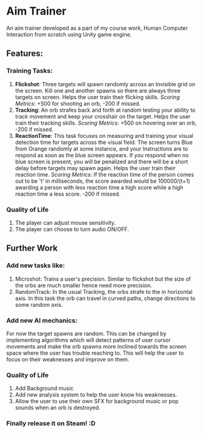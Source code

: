 
# Aim Trainer
An aim trainer developed as a part of my course work, Human Computer Interaction from scratch using Unity game engine. 

## Features:
### Training Tasks:

 1. **Flickshot**: Three targets will spawn randomly across an Invisible grid on the screen. Kill one and another spawns so there are always three targets on screen. Helps the user train their flicking skills.
 *Scoring Metrics*: +500 for shooting an orb, -200 if missed.
 2. **Tracking**: An orb strafes back and forth at random testing your ability to track movement and keep your crosshair on the target. Helps the user train their tracking skills.
 *Scoring Metrics*: +500 on hovering over an orb, -200 if missed.
 3. **ReactionTime**: This task focuses on measuring and training your visual detection time for targets across the visual field. The screen turns Blue from Orange randomly at some instance, and your Instructions are to respond as soon as the blue screen appears. If you respond when no blue screen is present, you will be penalized and there will be a short delay before targets may spawn again. Helps the user train their reaction time.
 *Scoring Metrics*: If the reaction time of the person comes out to be 't' in milliseconds, the score awarded would be 100000/(t+1) awarding a person with less reaction time a high score while a high reaction time a less score. -200 if missed.
 
### Quality of Life
 1. The player can adjust mouse sensitivity.
 2. The player can choose to turn audio ON/OFF.

## Further Work
### Add new tasks like:

 1. Microshot: Trains a user's precision. Similar to flickshot but the size of the orbs are much smaller hence need more precision.
 2. RandomTrack: In the usual Tracking, the orbs strafe to the in horizontal axis. In this task the orb can travel in curved paths, change directions to some random axis.

### Add new AI mechanics:
For now the target spawns are random. This can be changed by implementing algorithms which will detect patterns of user cursor movements and make the orb spawns more inclined towards the screen space where the user has trouble reaching to. This will help the user to focus on their weaknesses and improve on them.

### Quality of Life
 1. Add Background music
 2. Add new analysis system to help the user know his weaknesses.
 3. Allow the user to use their own SFX for background music or pop sounds when an orb is destroyed.

### Finally release it on Steam! :D
